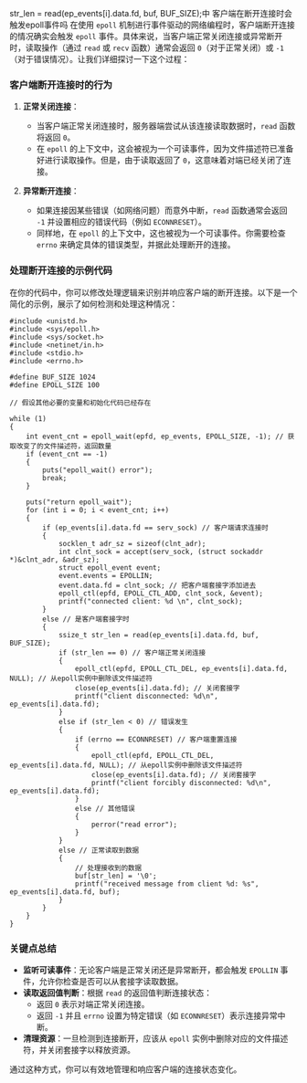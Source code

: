 str_len = read(ep_events[i].data.fd, buf, BUF_SIZE);中 客户端在断开连接时会触发epoll事件吗
在使用 `epoll` 机制进行事件驱动的网络编程时，客户端断开连接的情况确实会触发 `epoll` 事件。具体来说，当客户端正常关闭连接或异常断开时，读取操作（通过 `read` 或 `recv` 函数）通常会返回 `0`（对于正常关闭）或 `-1`（对于错误情况）。让我们详细探讨一下这个过程：

### 客户端断开连接时的行为

1. **正常关闭连接**：
   - 当客户端正常关闭连接时，服务器端尝试从该连接读取数据时，`read` 函数将返回 `0`。
   - 在 `epoll` 的上下文中，这会被视为一个可读事件，因为文件描述符已准备好进行读取操作。但是，由于读取返回了 `0`，这意味着对端已经关闭了连接。

2. **异常断开连接**：
   - 如果连接因某些错误（如网络问题）而意外中断，`read` 函数通常会返回 `-1` 并设置相应的错误代码（例如 `ECONNRESET`）。
   - 同样地，在 `epoll` 的上下文中，这也被视为一个可读事件。你需要检查 `errno` 来确定具体的错误类型，并据此处理断开的连接。

### 处理断开连接的示例代码

在你的代码中，你可以修改处理逻辑来识别并响应客户端的断开连接。以下是一个简化的示例，展示了如何检测和处理这种情况：


    #include <unistd.h>
	#include <sys/epoll.h>
	#include <sys/socket.h>
	#include <netinet/in.h>
	#include <stdio.h>
	#include <errno.h>
	
	#define BUF_SIZE 1024
	#define EPOLL_SIZE 100
	
	// 假设其他必要的变量和初始化代码已经存在
	
	while (1)
	{
	    int event_cnt = epoll_wait(epfd, ep_events, EPOLL_SIZE, -1); // 获取改变了的文件描述符，返回数量
	    if (event_cnt == -1)
	    {
	        puts("epoll_wait() error");
	        break;
	    }
	
	    puts("return epoll_wait");
	    for (int i = 0; i < event_cnt; i++)
	    {
	        if (ep_events[i].data.fd == serv_sock) // 客户端请求连接时
	        {
	            socklen_t adr_sz = sizeof(clnt_adr);
	            int clnt_sock = accept(serv_sock, (struct sockaddr *)&clnt_adr, &adr_sz);
	            struct epoll_event event;
	            event.events = EPOLLIN;
	            event.data.fd = clnt_sock; // 把客户端套接字添加进去
	            epoll_ctl(epfd, EPOLL_CTL_ADD, clnt_sock, &event);
	            printf("connected client: %d \n", clnt_sock);
	        }
	        else // 是客户端套接字时
	        {
	            ssize_t str_len = read(ep_events[i].data.fd, buf, BUF_SIZE);
	            if (str_len == 0) // 客户端正常关闭连接
	            {
	                epoll_ctl(epfd, EPOLL_CTL_DEL, ep_events[i].data.fd, NULL); // 从epoll实例中删除该文件描述符
	                close(ep_events[i].data.fd); // 关闭套接字
	                printf("client disconnected: %d\n", ep_events[i].data.fd);
	            }
	            else if (str_len < 0) // 错误发生
	            {
	                if (errno == ECONNRESET) // 客户端重置连接
	                {
	                    epoll_ctl(epfd, EPOLL_CTL_DEL, ep_events[i].data.fd, NULL); // 从epoll实例中删除该文件描述符
	                    close(ep_events[i].data.fd); // 关闭套接字
	                    printf("client forcibly disconnected: %d\n", ep_events[i].data.fd);
	                }
	                else // 其他错误
	                {
	                    perror("read error");
	                }
	            }
	            else // 正常读取到数据
	            {
	                // 处理接收到的数据
	                buf[str_len] = '\0';
	                printf("received message from client %d: %s", ep_events[i].data.fd, buf);
	            }
	        }
	    }
	}


### 关键点总结

- **监听可读事件**：无论客户端是正常关闭还是异常断开，都会触发 `EPOLLIN` 事件，允许你检查是否可以从套接字读取数据。
- **读取返回值判断**：根据 `read` 的返回值判断连接状态：
  - 返回 `0` 表示对端正常关闭连接。
  - 返回 `-1` 并且 `errno` 设置为特定错误（如 `ECONNRESET`）表示连接异常中断。
- **清理资源**：一旦检测到连接断开，应该从 `epoll` 实例中删除对应的文件描述符，并关闭套接字以释放资源。

通过这种方式，你可以有效地管理和响应客户端的连接状态变化。
